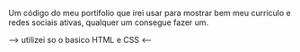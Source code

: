 Um código do meu portifolio que irei usar para mostrar bem meu curriculo e redes sociais ativas, qualquer um consegue fazer um.

--> utilizei so o basico HTML e CSS <--

